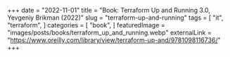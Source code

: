 +++
date = "2022-11-01"
title = "Book: Terraform Up and Running 3.0, Yevgeniy Brikman (2022)"
slug = "terraform-up-and-running"
tags = [
    "it",
    "terraform",
]
categories = [
    "book",
]
featuredImage = "images/posts/books/terraform_up_and_running.webp"
externalLink = "https://www.oreilly.com/library/view/terraform-up-and/9781098116736/"
+++

